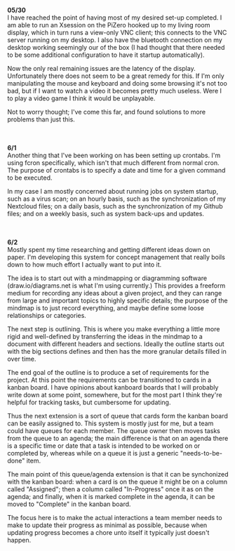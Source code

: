 **05/30**<br/>
I have reached the point of having most of my desired set-up completed. I am able to run an Xsession on the PiZero hooked up to my living room display, which in turn runs a view-only VNC client; this connects to the VNC server running on my desktop. I also have the bluetooth connection on my desktop working seemingly our of the box (I had thought that there needed to be some additional configuration to have it startup automatically).

Now the only real remaining issues are the latency of the display. Unfortunately there does not seem to be a great remedy for this. If I'm only manipulating the mouse and keyboard and doing some browsing it's not too bad, but if I want to watch a video it becomes pretty much useless. Were I to play a video game I think it would be unplayable.

Not to worry thought; I've come this far, and found solutions to more problems than just this.

<br/><br/>
**6/1**<br/>
Another thing that I've been working on has been setting up crontabs. I'm using fcron specifically, which isn't that much different from normal cron. The purpose of crontabs is to specify a date and time for a given command to be executed.

In my case I am mostly concerned about running jobs on system startup, such as a virus scan; on an hourly basis, such as the synchronization of my Nextcloud files; on a daily basis, such as the synchronization of my Github files; and on a weekly basis, such as system back-ups and updates.

<br/><br/>
**6/2**<br/>
Mostly spent my time researching and getting different ideas down on paper. I'm developing this system for concept management that really boils down to how much effort I actually want to put into it.

The idea is to start out with a mindmapping or diagramming software (draw.io/diagrams.net is what I'm using currently.) This provides a freeform medium for recording any ideas about a given project, and they can range from large and important topics to highly specific details; the purpose of the mindmap is to just record everything, and maybe define some loose relationships or categories.

The next step is outlining. This is where you make everything a little more rigid and well-defined by transferring the ideas in the mindmap to a document with different headers and sections. Ideally the outline starts out with the big sections defines and then has the more granular details filled in over time.

The end goal of the outline is to produce a set of requirements for the project. At this point the requirements can be transitioned to cards in a kanban board. I have opinions about kanboard boards that I will probably write down at some point, somewhere, but for the most part I think they're helpful for tracking tasks, but cumbersome for updating.

Thus the next extension is a sort of queue that cards form the kanban board can be easily assigned to. This system is mostly just for me, but a team could have queues for each member. The queue owner then moves tasks from the queue to an agenda; the main difference is that on an agenda there is a specific time or date that a task is intended to be worked on or completed by, whereas while on a queue it is just a generic "needs-to-be-done" item.

The main point of this queue/agenda extension is that it can be synchonized with the kanban board: when a card is on the queue it might be on a column called "Assigned"; then a column called "In-Progress" once it as on the agenda; and finally, when it is marked complete in the agenda, it can be moved to "Complete" in the kanban board.

The focus here is to make the actual interactions a team member needs to make to update their progress as minimal as possible, because when updating progress becomes a chore unto itself it typically just doesn't happen.
